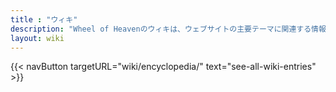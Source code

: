 ```yaml
---
title : "ウィキ"
description: "Wheel of Heavenのウィキは、ウェブサイトの主要テーマに関連する情報の広範なリポジトリとして機能する包括的なオンラインリソースです。地球上の生命の発展と人類の歴史の形成における進んだ宇宙文明の役割に関する仮説のさまざまな側面をカバーする幅広い記事を提供しています。このサイトの人類の宇宙的なつながりと起源の探求をより深く理解したいユーザーにとって貴重なツールです。"
layout: wiki
---
```


{{< navButton targetURL="wiki/encyclopedia/" text="see-all-wiki-entries" >}}